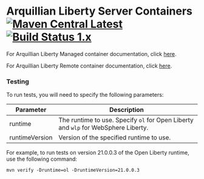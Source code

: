 # Arquillian Liberty Server Containers [![Maven Central Latest](https://maven-badges.herokuapp.com/maven-central/io.openliberty.arquillian/arquillian-parent-liberty/badge.svg)](http://search.maven.org/#search%7Cgav%7C1%7Cg%3A%22io.openliberty.arquillian%22%20AND%20a%3A%22arquillian-parent-liberty%22) [![Build Status 1.x](https://github.com/OpenLiberty/liberty-arquillian/actions/workflows/maven.yml/badge.svg?branch=1.x-maintenance)](https://github.com/OpenLiberty/liberty-arquillian/actions?branch=1.x-maintenance)

For Arquillian Liberty Managed container documentation, click [here](https://github.com/OpenLiberty/liberty-arquillian/tree/main/liberty-managed/README.md).

For Arquillian Liberty Remote container documentation, click [here](https://github.com/OpenLiberty/liberty-arquillian/tree/main/liberty-remote/README.md).

### Testing

To run tests, you will need to specify the following parameters:

| Parameter        | Description |
| ---------------- | ----------- |
| runtime          | The runtime to use. Specify `ol` for Open Liberty and `wlp` for WebSphere Liberty. |
| runtimeVersion   | Version of the specified runtime to use. |

For example, to run tests on version 21.0.0.3 of the Open Liberty runtime, use the following command:

```
mvn verify -Druntime=ol -DruntimeVersion=21.0.0.3
```
